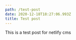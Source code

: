```yaml
---
path: /test-post
date: 2020-12-18T18:27:06.993Z
title: Test post
---
```

This is a test post for netlify cms